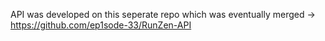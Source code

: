 API was developed on this seperate repo which was eventually merged -> https://github.com/ep1sode-33/RunZen-API
